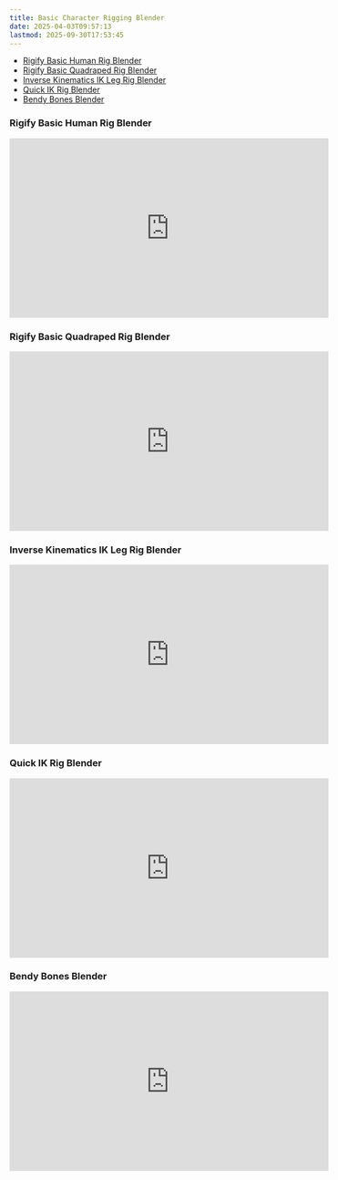 ```yaml
---
title: Basic Character Rigging Blender
date: 2025-04-03T09:57:13
lastmod: 2025-09-30T17:53:45
---
```


- [Rigify Basic Human Rig Blender](https://youtu.be/XYQR-7DN1yk)
- [Rigify Basic Quadraped Rig Blender](https://youtu.be/x7mb93MN_bg)
- [Inverse Kinematics IK Leg Rig Blender](https://youtu.be/PctSMB-RGsM)
- [Quick IK Rig Blender](https://youtu.be/d-HrPRof2tY)
- [Bendy Bones Blender](https://youtu.be/vZGmw3g_fQ4)

<div class="video-grid">

<div class="video-card">

### Rigify Basic Human Rig Blender

<div class="iframe-16-9-container">
<iframe class="youTubeIframe" width="560" height="315" src="https://www.youtube.com/embed/XYQR-7DN1yk?rel=0" title="YouTube video player" frameborder="0" allow="accelerometer; autoplay; clipboard-write; encrypted-media; gyroscope; picture-in-picture; web-share" referrerpolicy="strict-origin-when-cross-origin" allowfullscreen></iframe>
</div>
</div>

<div class="video-card">

### Rigify Basic Quadraped Rig Blender

<div class="iframe-16-9-container">
<iframe class="youTubeIframe" width="560" height="315" src="https://www.youtube.com/embed/x7mb93MN_bg?rel=0" title="YouTube video player" frameborder="0" allow="accelerometer; autoplay; clipboard-write; encrypted-media; gyroscope; picture-in-picture; web-share" referrerpolicy="strict-origin-when-cross-origin" allowfullscreen></iframe>
</div>
</div>

<div class="video-card">

### Inverse Kinematics IK Leg Rig Blender

<div class="iframe-16-9-container">
<iframe class="youTubeIframe" width="560" height="315" src="https://www.youtube.com/embed/PctSMB-RGsM?rel=0" title="YouTube video player" frameborder="0" allow="accelerometer; autoplay; clipboard-write; encrypted-media; gyroscope; picture-in-picture; web-share" referrerpolicy="strict-origin-when-cross-origin" allowfullscreen></iframe>
</div>
</div>

<div class="video-card">

### Quick IK Rig Blender

<div class="iframe-16-9-container">
<iframe class="youTubeIframe" width="560" height="315" src="https://www.youtube.com/embed/d-HrPRof2tY?rel=0" title="YouTube video player" frameborder="0" allow="accelerometer; autoplay; clipboard-write; encrypted-media; gyroscope; picture-in-picture; web-share" referrerpolicy="strict-origin-when-cross-origin" allowfullscreen></iframe>
</div>
</div>

<div class="video-card">

### Bendy Bones Blender

<div class="iframe-16-9-container">
<iframe class="youTubeIframe" width="560" height="315" src="https://www.youtube.com/embed/vZGmw3g_fQ4?rel=0" title="YouTube video player" frameborder="0" allow="accelerometer; autoplay; clipboard-write; encrypted-media; gyroscope; picture-in-picture; web-share" referrerpolicy="strict-origin-when-cross-origin" allowfullscreen></iframe>
</div>
</div>

</div>
